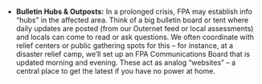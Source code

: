 - **Bulletin Hubs & Outposts:** In a prolonged crisis, FPA may establish info “hubs” in the affected area. Think of a big bulletin board or tent where daily updates are posted (from our Outernet feed or local assessments) and locals can come to read or ask questions. We often coordinate with relief centers or public gathering spots for this – for instance, at a disaster relief camp, we’ll set up an FPA Communications Board that is updated morning and evening. These act as analog “websites” – a central place to get the latest if you have no power at home.